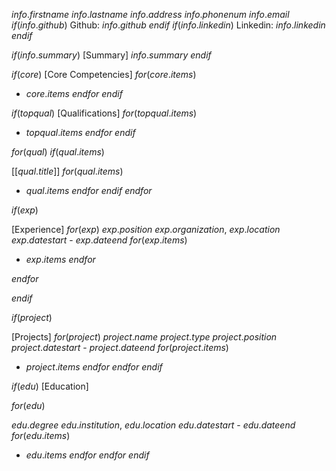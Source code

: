 $info.firstname$ $info.lastname$
$info.address$
$info.phonenum$
$info.email$
$if(info.github)$
Github: $info.github$
$endif$
$if(info.linkedin)$
Linkedin: $info.linkedin$
$endif$

$if(info.summary)$
[Summary]
$info.summary$
$endif$

$if(core)$
[Core Competencies]
$for(core.items)$
* $core.items$
$endfor$
$endif$

$if(topqual)$
[Qualifications]
$for(topqual.items)$
* $topqual.items$
$endfor$
$endif$

$for(qual)$
$if(qual.items)$

[[$qual.title$]]
$for(qual.items)$
* $qual.items$
$endfor$
$endif$
$endfor$

$if(exp)$

[Experience]
$for(exp)$
$exp.position$
$exp.organization$, $exp.location$
$exp.datestart$ - $exp.dateend$
$for(exp.items)$
* $exp.items$
$endfor$

$endfor$

$endif$

$if(project)$

[Projects]
$for(project)$
$project.name$ 
$project.type$
$project.position$
$project.datestart$ - $project.dateend$
$for(project.items)$
* $project.items$
$endfor$
$endfor$
$endif$


$if(edu)$
[Education]

$for(edu)$

$edu.degree$
$edu.institution$, $edu.location$
$edu.datestart$ - $edu.dateend$
$for(edu.items)$
* $edu.items$
$endfor$
$endfor$
$endif$